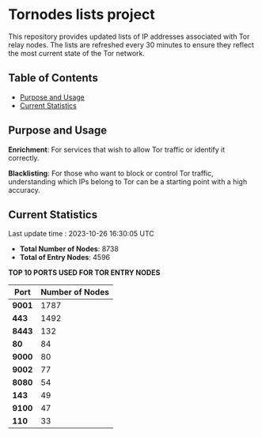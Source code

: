 # Tornodes lists project

This repository provides updated lists of IP addresses associated with Tor relay nodes. The lists are refreshed every 30 minutes to ensure they reflect the most current state of the Tor network.

## Table of Contents

- [Purpose and Usage](#purpose-and-usage)
- [Current Statistics](#current-statistics)


## Purpose and Usage

**Enrichment**: For services that wish to allow Tor traffic or identify it correctly.

**Blacklisting**: For those who want to block or control Tor traffic, understanding which IPs belong to Tor can be a starting point with a high accuracy.

## Current Statistics

Last update time : 2023-10-26 16:30:05 UTC

- **Total Number of Nodes**: 8738
- **Total of Entry Nodes**: 4596

**TOP 10 PORTS USED FOR TOR ENTRY NODES**

| **Port** | **Number of Nodes** |
|------|-----------------|
| **9001**   | 1787  |
| **443**   | 1492  |
| **8443**   | 132  |
| **80**   | 84  |
| **9000**   | 80  |
| **9002**   | 77  |
| **8080**   | 54  |
| **143**   | 49  |
| **9100**   | 47  |
| **110**   | 33  |

